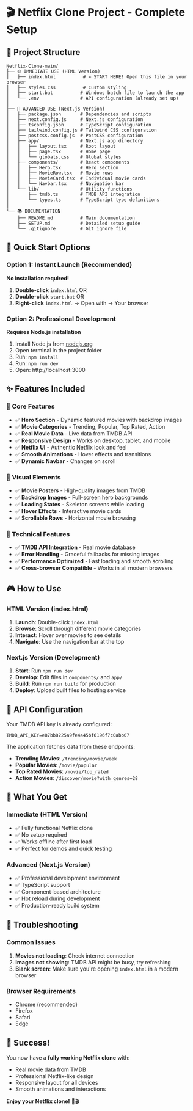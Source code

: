 # 🎬 Netflix Clone Project - Complete Setup

## 📁 Project Structure

```
Netflix-Clone-main/
├── 🌐 IMMEDIATE USE (HTML Version)
│   ├── index.html          # ← START HERE! Open this file in your browser
│   ├── styles.css          # Custom styling
│   ├── start.bat          # Windows batch file to launch the app
│   └── .env               # API configuration (already set up)
│
├── 🚀 ADVANCED USE (Next.js Version)
│   ├── package.json       # Dependencies and scripts
│   ├── next.config.js     # Next.js configuration
│   ├── tsconfig.json      # TypeScript configuration
│   ├── tailwind.config.js # Tailwind CSS configuration
│   ├── postcss.config.js  # PostCSS configuration
│   ├── app/               # Next.js app directory
│   │   ├── layout.tsx     # Root layout
│   │   ├── page.tsx       # Home page
│   │   └── globals.css    # Global styles
│   ├── components/        # React components
│   │   ├── Hero.tsx       # Hero section
│   │   ├── MovieRow.tsx   # Movie rows
│   │   ├── MovieCard.tsx  # Individual movie cards
│   │   └── Navbar.tsx     # Navigation bar
│   └── lib/               # Utility functions
│       ├── tmdb.ts        # TMDB API integration
│       └── types.ts       # TypeScript type definitions
│
└── 📚 DOCUMENTATION
    ├── README.md          # Main documentation
    ├── SETUP.md           # Detailed setup guide
    └── .gitignore         # Git ignore file
```

## 🚀 Quick Start Options

### Option 1: Instant Launch (Recommended)
**No installation required!**

1. **Double-click** `index.html` 
   OR
2. **Double-click** `start.bat`
   OR  
3. **Right-click** `index.html` → Open with → Your browser

### Option 2: Professional Development
**Requires Node.js installation**

1. Install Node.js from [nodejs.org](https://nodejs.org/)
2. Open terminal in the project folder
3. Run: `npm install`
4. Run: `npm run dev`
5. Open: http://localhost:3000

## ✨ Features Included

### 🎯 Core Features
- ✅ **Hero Section** - Dynamic featured movies with backdrop images
- ✅ **Movie Categories** - Trending, Popular, Top Rated, Action
- ✅ **Real Movie Data** - Live data from TMDB API
- ✅ **Responsive Design** - Works on desktop, tablet, and mobile
- ✅ **Netflix UI** - Authentic Netflix look and feel
- ✅ **Smooth Animations** - Hover effects and transitions
- ✅ **Dynamic Navbar** - Changes on scroll

### 🎨 Visual Elements
- ✅ **Movie Posters** - High-quality images from TMDB
- ✅ **Backdrop Images** - Full-screen hero backgrounds
- ✅ **Loading States** - Skeleton screens while loading
- ✅ **Hover Effects** - Interactive movie cards
- ✅ **Scrollable Rows** - Horizontal movie browsing

### 🔧 Technical Features
- ✅ **TMDB API Integration** - Real movie database
- ✅ **Error Handling** - Graceful fallbacks for missing images
- ✅ **Performance Optimized** - Fast loading and smooth scrolling
- ✅ **Cross-browser Compatible** - Works in all modern browsers

## 🎮 How to Use

### HTML Version (index.html)
1. **Launch**: Double-click `index.html`
2. **Browse**: Scroll through different movie categories
3. **Interact**: Hover over movies to see details
4. **Navigate**: Use the navigation bar at the top

### Next.js Version (Development)
1. **Start**: Run `npm run dev`
2. **Develop**: Edit files in `components/` and `app/`
3. **Build**: Run `npm run build` for production
4. **Deploy**: Upload built files to hosting service

## 🔑 API Configuration

Your TMDB API key is already configured:
```
TMDB_API_KEY=e87bb8225a9fe4a45bf6196f7c0abb07
```

The application fetches data from these endpoints:
- **Trending Movies**: `/trending/movie/week`
- **Popular Movies**: `/movie/popular`
- **Top Rated Movies**: `/movie/top_rated`
- **Action Movies**: `/discover/movie?with_genres=28`

## 🎯 What You Get

### Immediate (HTML Version)
- ✅ Fully functional Netflix clone
- ✅ No setup required
- ✅ Works offline after first load
- ✅ Perfect for demos and quick testing

### Advanced (Next.js Version)
- ✅ Professional development environment
- ✅ TypeScript support
- ✅ Component-based architecture
- ✅ Hot reload during development
- ✅ Production-ready build system

## 🚨 Troubleshooting

### Common Issues
1. **Movies not loading**: Check internet connection
2. **Images not showing**: TMDB API might be busy, try refreshing
3. **Blank screen**: Make sure you're opening `index.html` in a modern browser

### Browser Requirements
- Chrome (recommended)
- Firefox
- Safari
- Edge

## 🎉 Success!

You now have a **fully working Netflix clone** with:
- Real movie data from TMDB
- Professional Netflix-like design
- Responsive layout for all devices
- Smooth animations and interactions

**Enjoy your Netflix clone!** 🍿🎬
